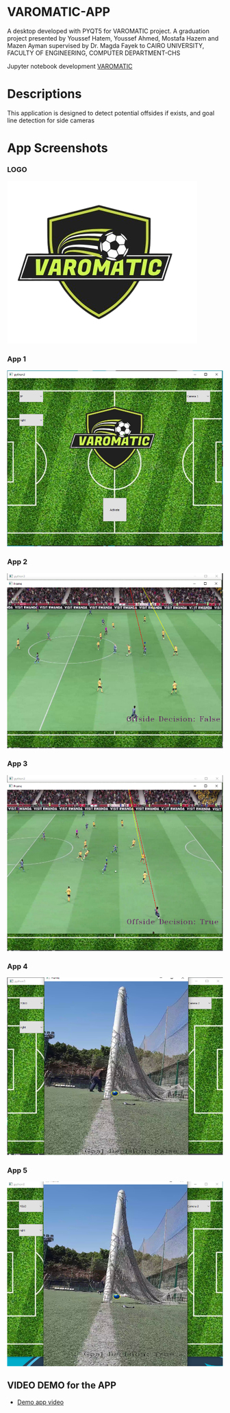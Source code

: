 # VAROMATIC-APP
A desktop developed with PYQT5 for VAROMATIC project. 
A graduation project presented by Youssef Hatem, Youssef Ahmed, Mostafa Hazem and Mazen Ayman
supervised by Dr. Magda Fayek
to CAIRO UNIVERSITY, FACULTY OF ENGINEERING, COMPUTER DEPARTMENT-CHS

Jupyter notebook development
[VAROMATIC](https://github.com/yhelwa/VAROMATIC)

# Descriptions
This application is designed to detect potential offsides if exists,
and goal line detection for side cameras

# App Screenshots

### LOGO

![APPLOGO](/assets/logobg.jpg)

### App 1

![APP1](/assets/f1.png)

### App 2

![APP2](/assets/f2.png)

### App 3

![APP2](/assets/f3.png)

### App 4

![APP3](/assets/f4.png)

### App 5

![APP4](/assets/f5.png)


## VIDEO DEMO for the APP
- [Demo app video](https://drive.google.com/file/d/1ZkYw1xKWKxBzubG5jXug-fgI5MtMZIBo/view?usp=sharing)